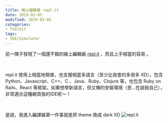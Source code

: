 ```yaml
---
title: 線上編輯器 repl.it
date: 2019-03-05
modified: 2019-03-05
categories:
- Toolkit
tags:
- IDE/Simulator
--- 
```


前一陣子發現了一個還不錯的線上編輯器  [repl.it](https://repl.it/) ，而且上手相當的容易 。
<!--more-->
<br> 

repl.it 使用上相當地簡單，也支援相當多語言（至少比我會的多很多 XD），包含 Python、Javascript、C++、C 、Java、Ruby、Clojure 等，也包含 Ruby on Rails、React 等框架。如果想學新語言，但又懶的安裝環境（恩...在說我自己），非常適合這種網頁版的IDE呢～！

<br> 

是說，我進入編譯器第一件事就是把 theme 換成 dark XD
![repl.it](https://i.imgur.com/v8g7iQs.png)
 